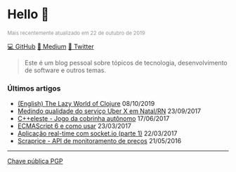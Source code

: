 # Hello 🤠

<small style="color: #919191;">Mais recentemente atualizado em 22 de outubro de 2019</small>

[💻 GitHub](https://github.com/mrmorais) [📗 Medium](https://medium.com/@mrmorais) [🥚 Twitter](https://twitter.com/maradona_)

> Este é um blog pessoal sobre tópicos de tecnologia, desenvolvimento de software e outros temas.

### Últimos artigos
- [(English) The Lazy World of Clojure](/The-Lazy-World-of-Clojure) 08/10/2019
- [Medindo qualidade do serviço Uber X em Natal/RN](/Medindo-qualidade-do-servico-Uber-X-em-Natal-RN) 23/09/2017
- [C++eleste - Jogo da cobrinha autônomo](/C-eleste-Jogo-da-cobrinha-autonomo) 17/06/2017
- [ECMAScript 6 e como usar](/ecmascript-6-e-como-usar) 23/03/2017
- [Aplicação real-time com socket.io (parte 1)](/Aplicacao-real-time-com-socket-io-pt-1) 22/03/2017
- [Scraprice - API de monitoramento de preços](/Scraprice-API-de-monitoramento-de-precos) 21/05/2016
<hr/>

[Chave pública PGP](https://memoria.rnp.br/keyserver/pks/lookup?op=get&search=0xFBDCA2B3416F99AC)